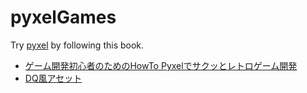 # pyxelGames

Try [pyxel](https://github.com/kitao/pyxel) by following this book.

* [ゲーム開発初心者のためのHowTo Pyxelでサクッとレトロゲーム開発](https://tinycore.booth.pm/items/1575060)
* [DQ風アセット](https://github.com/tinycore-hisanori/pyxelGame_moguraDQ)
